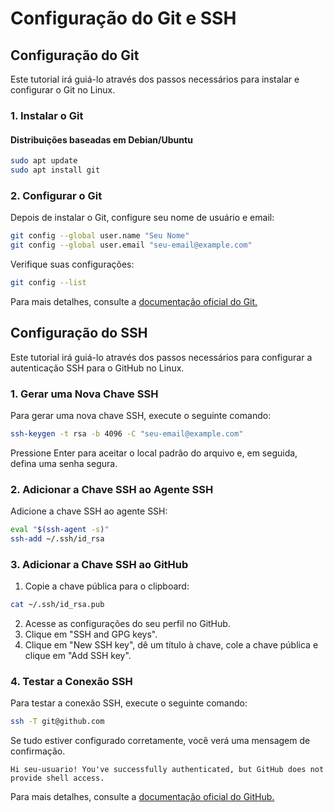 # Configuração do Git e SSH

## Configuração do Git

Este tutorial irá guiá-lo através dos passos necessários para instalar e configurar o Git no Linux.

### 1. Instalar o Git

#### Distribuições baseadas em Debian/Ubuntu

```bash
sudo apt update
sudo apt install git
```

### 2. Configurar o Git
Depois de instalar o Git, configure seu nome de usuário e email:

```bash
git config --global user.name "Seu Nome"
git config --global user.email "seu-email@example.com"
```
Verifique suas configurações:

```bash
git config --list
```
Para mais detalhes, consulte a [documentação oficial do Git.](https://git-scm.com/doc)

## Configuração do SSH
Este tutorial irá guiá-lo através dos passos necessários para configurar a autenticação SSH para o GitHub no Linux.

### 1. Gerar uma Nova Chave SSH
Para gerar uma nova chave SSH, execute o seguinte comando:

```bash
ssh-keygen -t rsa -b 4096 -C "seu-email@example.com"
```
Pressione Enter para aceitar o local padrão do arquivo e, em seguida, defina uma senha segura.

### 2. Adicionar a Chave SSH ao Agente SSH
Adicione a chave SSH ao agente SSH:

```bash
eval "$(ssh-agent -s)"
ssh-add ~/.ssh/id_rsa
```

### 3. Adicionar a Chave SSH ao GitHub
1. Copie a chave pública para o clipboard:
  
  ```bash
  cat ~/.ssh/id_rsa.pub
  ```
2. Acesse as configurações do seu perfil no GitHub.
3. Clique em "SSH and GPG keys".
4. Clique em "New SSH key", dê um título à chave, cole a chave pública e clique em "Add SSH key".

### 4. Testar a Conexão SSH
Para testar a conexão SSH, execute o seguinte comando:

```bash
ssh -T git@github.com
```

Se tudo estiver configurado corretamente, você verá uma mensagem de confirmação.

```
Hi seu-usuario! You've successfully authenticated, but GitHub does not provide shell access.
```

Para mais detalhes, consulte a [documentação oficial do GitHub.](https://docs.github.com/en/github/authenticating-to-github/connecting-to-github-with-ssh)


  